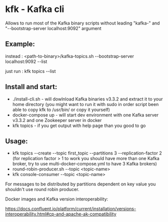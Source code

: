 # kfk - Kafka cli

Allows to run most of the Kafka binary scripts without leading "kafka-" and "--bootstrap-server localhost:9092" argument

## Example:

instead  : \<path-to-binary>/kafka-topics.sh --bootstrap-server localhost:9092 --list

just run : kfk topics --list

## Install and start:

- ./install-cli.sh - will dowlnload Kafka binaries v3.3.2 and extract it to your home directory (you might want to run it with sudo in order script been able to copy kfk to /usr/bin/ or copy it yourself)
- docker-compose up - will start dev environment with one Kafka server v3.3.2 and one Zookeeper server in docker 
- kfk topics - if you get output with help page than you good to go

## Usage:

- kfk topics --create --topic first_topic --partitions 3 --replication-factor 2 (for replication factor > 1 to work you should have more than one Kafka broker, try to use multi-docker-compose.yml to have 3 Kafka brokers)
- round-robin-producer.sh --topic \<topic-name> 
- kfk console-consumer --topic \<topic-name>

For messages to be distributed by partitions dependent on key value you shouldn't use round robin producer.

Docker images and Kafka version interoperability: 

https://docs.confluent.io/platform/current/installation/versions-interoperability.html#cp-and-apache-ak-compatibility